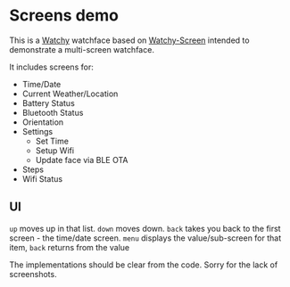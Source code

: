 # Screens demo

This is a [Watchy](https://watchy.sqfmi.com/) watchface based on [Watchy-Screen](https://github.com/charles-haynes/Watchy-Screen) intended to demonstrate a multi-screen watchface.

It includes screens for:

* Time/Date
* Current Weather/Location
* Battery Status
* Bluetooth Status
* Orientation
* Settings
  * Set Time
  * Setup Wifi
  * Update face via BLE OTA
* Steps
* Wifi Status

## UI
`up` moves up in that list. 
`down` moves down. 
`back` takes you back to the first screen - the time/date screen.
`menu` displays the value/sub-screen for that item, `back` returns from the value

The implementations should be clear from the code. Sorry for the lack of screenshots.
